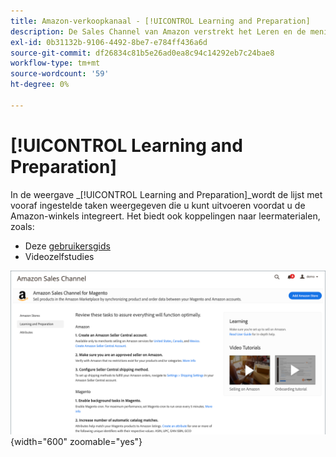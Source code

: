 ```yaml
---
title: Amazon-verkoopkanaal - [!UICONTROL Learning and Preparation]
description: De Sales Channel van Amazon verstrekt het Leren en de meningslusje van de Voorbereiding om gemakkelijke toegang te verlenen tot een lijst van opstellingstaken en informatiemiddelen.
exl-id: 0b31132b-9106-4492-8be7-e784ff436a6d
source-git-commit: df26834c81b5e26ad0ea8c94c14292eb7c24bae8
workflow-type: tm+mt
source-wordcount: '59'
ht-degree: 0%

---
```


# [!UICONTROL Learning and Preparation]

In de weergave _[!UICONTROL Learning and Preparation]_wordt de lijst met vooraf ingestelde taken weergegeven die u kunt uitvoeren voordat u de Amazon-winkels integreert. Het biedt ook koppelingen naar leermaterialen, zoals:

- Deze [ gebruikersgids ](./overview.md)
- Videozelfstudies

![ het leren en de mening van de Voorbereiding ](assets/learning-preparation.png){width="600" zoomable="yes"}
